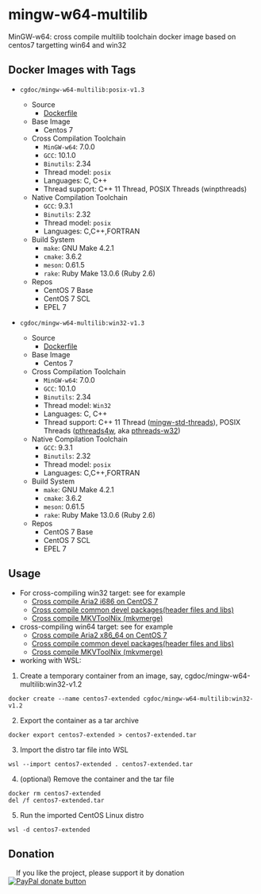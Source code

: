 # mingw-w64-multilib
MinGW-w64: cross compile multilib toolchain docker image based on centos7 targetting win64 and win32

## Docker Images with Tags
* `cgdoc/mingw-w64-multilib:posix-v1.3`
    * Source
        * [Dockerfile](https://github.com/Jesseatgao/mingw-w64-multilib/releases/tag/posix-v1.3)
	* Base Image
		* Centos 7
	* Cross Compilation Toolchain
		* `MinGW-w64`: 7.0.0
		* `GCC`: 10.1.0
		* `Binutils`: 2.34
		* Thread model: `posix`
		* Languages: C, C++
		* Thread support: C++ 11 Thread, POSIX Threads (winpthreads)
	* Native Compilation Toolchain
		* `GCC`: 9.3.1
		* `Binutils`: 2.32
		* Thread model: `posix`
		* Languages: C,C++,FORTRAN
	* Build System
		* `make`: GNU Make 4.2.1
		* `cmake`: 3.6.2
		* `meson`: 0.61.5
		* `rake`: Ruby Make 13.0.6 (Ruby 2.6)
	* Repos
		* CentOS 7 Base
		* CentOS 7 SCL
		* EPEL 7

* `cgdoc/mingw-w64-multilib:win32-v1.3`
    * Source
        * [Dockerfile](https://github.com/Jesseatgao/mingw-w64-multilib/releases/tag/win32-v1.3)
	* Base Image
		* Centos 7
	* Cross Compilation Toolchain
		* `MinGW-w64`: 7.0.0
		* `GCC`: 10.1.0
		* `Binutils`: 2.34
		* Thread model: `Win32`
		* Languages: C, C++
		* Thread support: C++ 11 Thread ([mingw-std-threads](https://github.com/meganz/mingw-std-threads)), POSIX Threads ([pthreads4w](https://sourceforge.net/projects/pthreads4w), aka [pthreads-w32](https://www.sourceware.org/pthreads-win32))
	* Native Compilation Toolchain
		* `GCC`: 9.3.1
		* `Binutils`: 2.32
		* Thread model: `posix`
		* Languages: C,C++,FORTRAN
	* Build System
		* `make`: GNU Make 4.2.1
		* `cmake`: 3.6.2
		* `meson`: 0.61.5
		* `rake`: Ruby Make 13.0.6 (Ruby 2.6)
	* Repos
		* CentOS 7 Base
		* CentOS 7 SCL
		* EPEL 7

## Usage
* For cross-compiling win32 target: see for example
    * [Cross compile Aria2 i686 on CentOS 7](https://github.com/Jesseatgao/aria2-patched-static-build/blob/master/Dockerfile.i686.mingw)
    * [Cross compile common devel packages(header files and libs)](https://github.com/Jesseatgao/mingw-w64-libs)
    * [Cross compile MKVToolNix (mkvmerge)](https://github.com/Jesseatgao/MKVToolNix-static-builds)
* cross-compiling win64 target: see for example
    * [Cross compile Aria2 x86_64 on CentOS 7](https://github.com/Jesseatgao/aria2-patched-static-build/blob/master/Dockerfile.x86_64.mingw)
    * [Cross compile common devel packages(header files and libs)](https://github.com/Jesseatgao/mingw-w64-libs)
    * [Cross compile MKVToolNix (mkvmerge)](https://github.com/Jesseatgao/MKVToolNix-static-builds)
* working with WSL:
1. Create a temporary container from an image, say, cgdoc/mingw-w64-multilib:win32-v1.2
```shell
docker create --name centos7-extended cgdoc/mingw-w64-multilib:win32-v1.2
```
2. Export the container as a tar archive
```shell
docker export centos7-extended > centos7-extended.tar
```
3. Import the distro tar file into WSL
```shell
wsl --import centos7-extended . centos7-extended.tar
```
4. (optional) Remove the container and the tar file
```shell
docker rm centos7-extended
del /f centos7-extended.tar
```
5. Run the imported CentOS Linux distro
```shell
wsl -d centos7-extended
```

## Donation
    If you like the project, please support it by donation
    [![PayPal donate button](https://img.shields.io/badge/paypal-donate-yellow.svg)](
    https://www.paypal.com/cgi-bin/webscr?cmd=_xclick&business=changxigao@gmail.com&item_name=Donation%20in%20support&currency_code=USD)